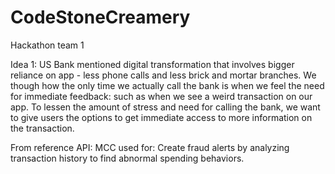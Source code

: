 # CodeStoneCreamery
Hackathon team 1

Idea 1: US Bank mentioned digital transformation that involves bigger reliance on app - less phone calls and less brick and mortar branches. We though how the only time we actually call the bank is when we feel the need for immediate feedback: such as when we see a weird transaction on our app. To lessen the amount of stress and need for calling the bank, we want to give users the options to get immediate access to more information on the transaction.


From reference API: MCC used for: Create fraud alerts by analyzing transaction history to find abnormal spending behaviors.
